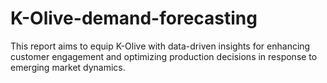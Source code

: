 # K-Olive-demand-forecasting
This report aims to equip K-Olive with data-driven insights for enhancing customer engagement and optimizing production decisions in response to emerging market dynamics.
